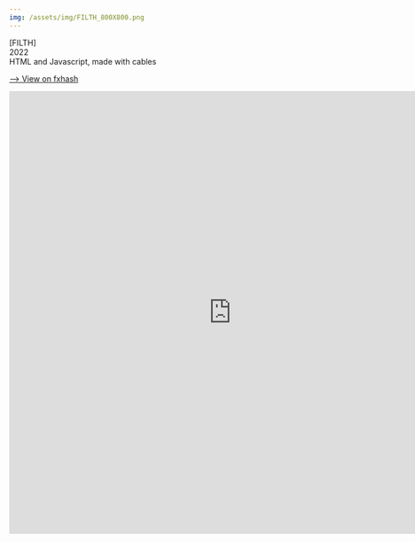 ```yaml
---
img: /assets/img/FILTH_800X800.png
---
```

[FILTH]  
2022  
HTML and Javascript, made with cables  

[⟶ View on fxhash](https://www.fxhash.xyz/generative/8065)   

<iframe style="width:800px;height:800px;border:0px;" src="https://cables.gl/view/61ee558c106a8e703ce204ca"></iframe>
